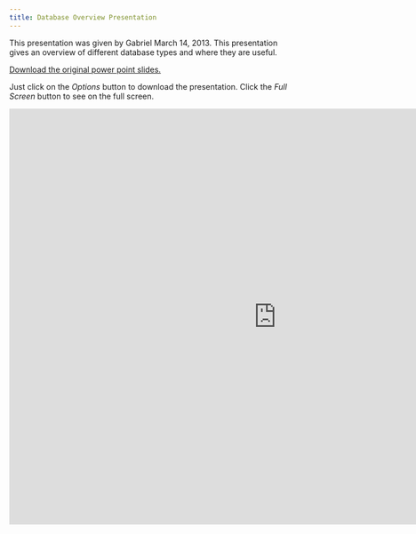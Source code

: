 ```yaml
---
title: Database Overview Presentation
---
```


This presentation was given by Gabriel March 14, 2013. This presentation gives an overview of different database types and where they are useful.

[Download the original power point slides.](../posts/slides/databases.pptx)

Just click on the *Options* button to download the presentation. Click the *Full Screen* button to see on the full screen.

<iframe src="https://docs.google.com/presentation/d/1FOWbnWvAbduNdrLLSTZMedlVC4WRaLfFJYkq9VkMduU/embed?start=false&loop=false&delayms=3000" frameborder="0" width="960" height="749" allowfullscreen="true" mozallowfullscreen="true" webkitallowfullscreen="true"></iframe>
